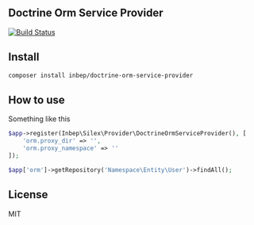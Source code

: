 Doctrine Orm Service Provider
-----------------------------
[![Build Status](https://travis-ci.org/inbep/doctrine-orm-service-provider.svg?branch=master)](https://travis-ci.org/inbep/doctrine-orm-service-provider)

Install
-------
```bash
composer install inbep/doctrine-orm-service-provider
```

How to use
----------
Something like this
```php
$app->register(Inbep\Silex\Provider\DoctrineOrmServiceProvider(), [
    'orm.proxy_dir' => '',
    'orm.proxy_namespace' => ''
]);

$app['orm']->getRepository('Namespace\Entity\User')->findAll();
```

License
-------
MIT
